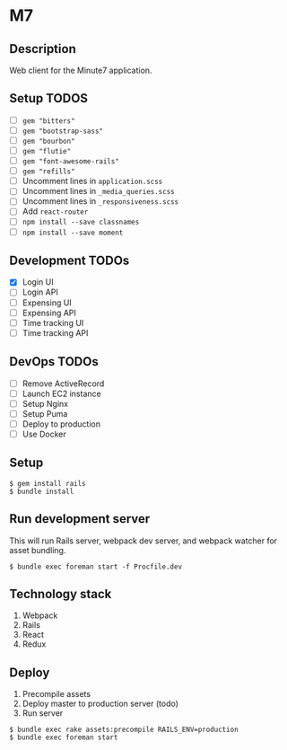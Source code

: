 # M7

## Description
Web client for the Minute7 application.

## Setup TODOS
- [ ] `gem "bitters"`
- [ ] `gem "bootstrap-sass"`
- [ ] `gem "bourbon"`
- [ ] `gem "flutie"`
- [ ] `gem "font-awesome-rails"`
- [ ] `gem "refills"`
- [ ] Uncomment lines in `application.scss`
- [ ] Uncomment lines in `_media_queries.scss`
- [ ] Uncomment lines in `_responsiveness.scss`
- [ ] Add `react-router`
- [ ] `npm install --save classnames`
- [ ] `npm install --save moment`

## Development TODOs
- [x] Login UI
- [ ] Login API
- [ ] Expensing UI
- [ ] Expensing API
- [ ] Time tracking UI
- [ ] Time tracking API

## DevOps TODOs
- [ ] Remove ActiveRecord
- [ ] Launch EC2 instance
- [ ] Setup Nginx
- [ ] Setup Puma
- [ ] Deploy to production
- [ ] Use Docker

## Setup
```
$ gem install rails
$ bundle install
```

## Run development server
This will run Rails server, webpack dev server, and webpack watcher for asset bundling.

```
$ bundle exec foreman start -f Procfile.dev
```

## Technology stack
1. Webpack
1. Rails
1. React
1. Redux

## Deploy
1. Precompile assets
1. Deploy master to production server (todo)
1. Run server

```
$ bundle exec rake assets:precompile RAILS_ENV=production
$ bundle exec foreman start
```
